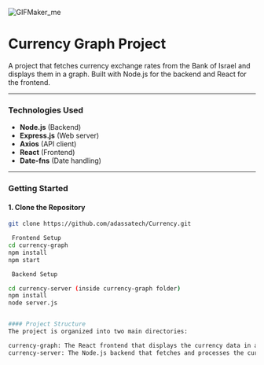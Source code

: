 


![GIFMaker_me](https://github.com/user-attachments/assets/4afd5228-25ad-408a-914f-f4dcb8e00025)

# Currency Graph Project

A project that fetches currency exchange rates from the Bank of Israel and displays them in a graph. Built with Node.js for the backend and React for the frontend.

---

### Technologies Used

- **Node.js** (Backend)
- **Express.js** (Web server)
- **Axios** (API client)
- **React** (Frontend)
- **Date-fns** (Date handling)

---

### Getting Started

#### 1. Clone the Repository

```bash
git clone https://github.com/adassatech/Currency.git

 Frontend Setup
cd currency-graph
npm install
npm start

 Backend Setup

cd currency-server (inside currency-graph folder)
npm install
node server.js


#### Project Structure
The project is organized into two main directories:

currency-graph: The React frontend that displays the currency data in a graph.
currency-server: The Node.js backend that fetches and processes the currency data from the Bank of Israel API.


